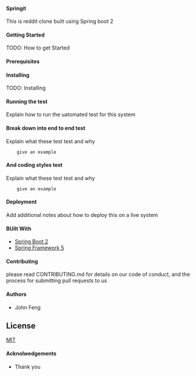 #### Springit

This is reddit clone built using Spring boot 2

#### Getting Started

TODO: How to get Started

#### Prerequisites

#### Installing

TODO: Installing

#### Running the test

Explain how to run the uatomated test for this system

#### Break down into end to end test
Explain what these test test and why

```
    give an example
```

#### And coding styles test

Explain what these test test and why

```
    give an example
```

#### Deployment

Add additional notes about how to deploy this on a live system

#### BUilt With
* [Spring Boot 2](https://tanzu.vmware.com/content/springone-platform-2017/whats-new-in-spring-boot-2-0-phillip-webb-madhura-bhave)
* [Spring Framework 5](https://spring.io/projects/spring-framework)


#### Contributing
please read CONTRIBUTING.md for details on our code of conduct, and the process for submitting pull requests to us


#### Authors
* John Feng


## License
[MIT](https://choosealicense.com/licenses/mit/)

#### Acknolwedgements
* Thank you
